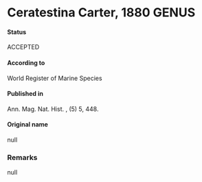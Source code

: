 Ceratestina Carter, 1880 GENUS
=======

#### Status
ACCEPTED

#### According to
World Register of Marine Species

#### Published in
Ann. Mag. Nat. Hist. , (5) 5, 448.

#### Original name
null

### Remarks
null